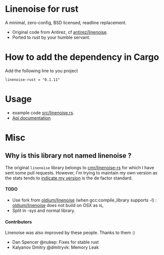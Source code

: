 # Linenoise for rust

A minimal, zero-config, BSD licensed, readline replacement.

- Original code from Antirez, cf [antirez/linenoise](https://github.com/antirez/linenoise).
- Ported to rust by your humble servant.

# How to add the dependency in Cargo

Add the following line to you project

`
linenoise-rust = "0.1.11"
`

# Usage

- example code [src/linenoise.rs](src/linenoise.rs).
- [Api documentation](http://octplane.github.io/rust-linenoise/linenoise/index.html)

# Misc

## Why is this library not named linenoise ?

The original `linenoise` library belongs to [cmr/linenoise-rs](https://github.com/cmr/linenoise-rs) for which I have sent some pull requests. However, I'm trying to maintain my own version as the stats tends to [indicate my version](https://crates.io/search?q=linenoise) is the de factor standard.

#### TODO
- Use fork from [oldium/linenoise](oldium/linenoise) (when gcc:compile_library supports -l) : [oldium/linenoise](oldium/linenoise) does not build on OSX as is,
- Split in -sys and normal library.


#### Contributors

Linenoise was also improved by these people. Thanks to them :)

- Dan Spencer @nukep: Fixes for stable rust
- Kalyanov Dmitry @dmitryvk: Memory Leak
